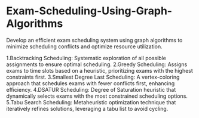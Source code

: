 # Exam-Scheduling-Using-Graph-Algorithms
Develop an efficient exam scheduling system using graph algorithms to minimize scheduling conflicts and optimize resource utilization.

1.Backtracking Scheduling: Systematic exploration of all possible assignments to ensure optimal scheduling.
2.Greedy Scheduling: Assigns exams to time slots based on a heuristic, prioritizing exams with the highest constraints first.
3.Smallest Degree Last Scheduling: A vertex-coloring approach that schedules exams with fewer conflicts first, enhancing efficiency.
4.DSATUR Scheduling: Degree of Saturation heuristic that dynamically selects exams with the most constrained scheduling options.
5.Tabu Search Scheduling: Metaheuristic optimization technique that iteratively refines solutions, leveraging a tabu list to avoid cycling.

